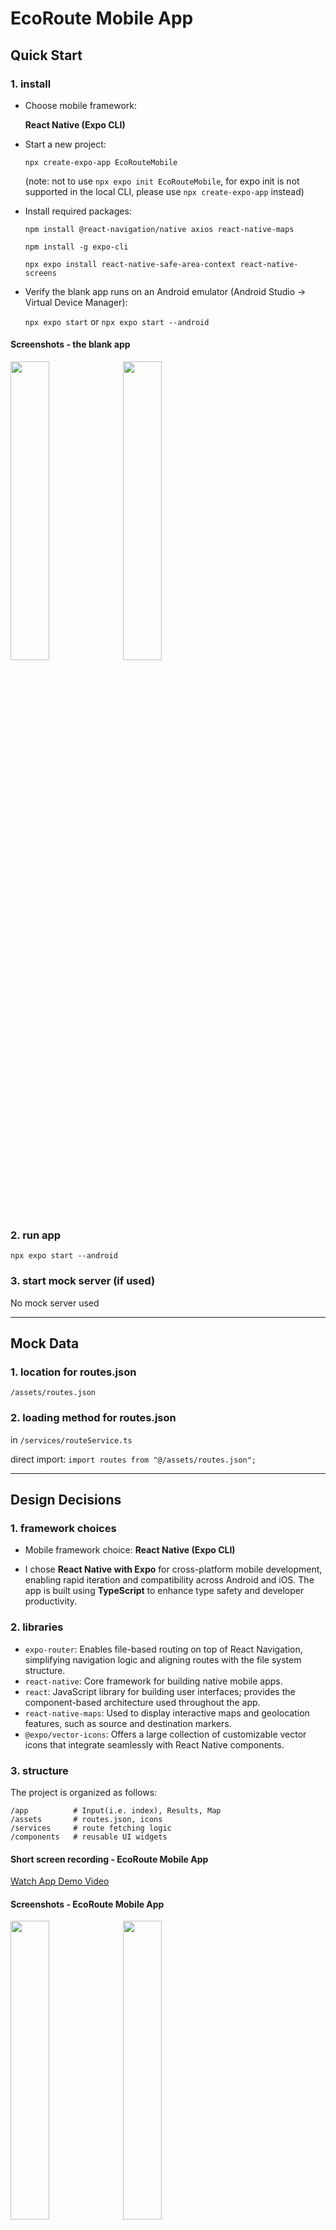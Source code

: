 # EcoRoute Mobile App

## Quick Start

### 1. install

- Choose mobile framework:

  **React Native (Expo CLI)**

- Start a new project:

  `npx create-expo-app EcoRouteMobile`

  (note: not to use `npx expo init EcoRouteMobile`, for expo init is not supported in the local CLI, please use `npx create-expo-app` instead)

- Install required packages:

  `npm install @react-navigation/native axios react-native-maps`

  `npm install -g expo-cli`

  `npx expo install react-native-safe-area-context react-native-screens`

- Verify the blank app runs on an Android emulator (Android Studio -> Virtual Device Manager):

  `npx expo start` or `npx expo start --android`

#### Screenshots - the blank app

<img src="/screenshots/screenshot1-1.png" style="width:35%; height:35%;">
<img src="/screenshots/screenshot1-2.png" style="width:35%; height:35%;">

### 2. run app

`npx expo start --android`

### 3. start mock server (if used)

No mock server used

---

## Mock Data

### 1. location for routes.json

`/assets/routes.json`

### 2. loading method for routes.json

in `/services/routeService.ts`

direct import: `import routes from "@/assets/routes.json";`

---

## Design Decisions

### 1. framework choices

- Mobile framework choice: **React Native (Expo CLI)**

- I chose **React Native with Expo** for cross-platform mobile development, enabling rapid iteration and compatibility across Android and iOS. The app is built using **TypeScript** to enhance type safety and developer productivity.

### 2. libraries

- `expo-router`: Enables file-based routing on top of React Navigation, simplifying navigation logic and aligning routes with the file system structure.
- `react-native`: Core framework for building native mobile apps.
- `react`: JavaScript library for building user interfaces; provides the component-based architecture used throughout the app.
- `react-native-maps`: Used to display interactive maps and geolocation features, such as source and destination markers.
- `@expo/vector-icons`: Offers a large collection of customizable vector icons that integrate seamlessly with React Native components.

### 3. structure

The project is organized as follows:

```text
/app          # Input(i.e. index), Results, Map
/assets       # routes.json, icons
/services     # route fetching logic
/components   # reusable UI widgets
```

#### Short screen recording - EcoRoute Mobile App

[Watch App Demo Video](https://drive.google.com/file/d/1F8_BnH10MoeTyRfeSBeEunUcXTUFJWe8/view?usp=drive_link)

#### Screenshots - EcoRoute Mobile App

<img src="/screenshots/screenshot2.png" style="width:35%; height:35%;">
<img src="/screenshots/screenshot3.png" style="width:35%; height:35%;">
<img src="/screenshots/screenshot4.png" style="width:35%; height:35%;">
<img src="/screenshots/screenshot5.png" style="width:35%; height:35%;">
<img src="/screenshots/screenshot6.png" style="width:35%; height:35%;">

The Start or End marker can be clicked to display the address or the place name the user entered as its title.
<img src="/screenshots/screenshot7.png" style="width:35%; height:35%;">

---

## Next Steps - roadmap to production-grade app

To evolve EcoRoute from a prototype into a production-grade application, several enhancements are required:

### 1. real API

- Replace the static routes.json mock data with a real backend API that dynamically generates routes based on live geolocation and transportation data.

- Replace the two dummy hardcoded coordinates (`from` and `to`) with two real coordinates resolved from user-entered addresses or place names using a geocoding service (like Mapbox or Google Maps). (note: the function of converting user-entered strings (addresses or place names) into latitude and longitude has been impletmented by Mapbox API, but the access token needs to be aquired before going ahead)

- Relace the simple polyline between `from` and `to` to a multiple-segment polyline by fetching real route using a geocoding service. (note: the function has been implemented by Mapbox API, but the access token needs to be aquired before going ahead)

### 2. caching

- Implement local caching using libraries like react-query or AsyncStorage. This will minimize redundant API calls and enable offline access to previously viewed routes, improving performance and user experience.

### 3. auth

- Introduce authentication and user profiles using OAuth or Firebase Auth. This will allow features such as saving favorite routes, personal preferences, and usage analytics, improving security and personalization.

### 4. CI/CD

- Set up CI/CD pipelines using GitHub Actions or Expo EAS for automated testing, builds, and deployments. Integrate monitoring tools like Sentry or Firebase Crashlytics for real-time error tracking.

### 5. UI/UX

- Refine the UI for accessibility and responsiveness. Optimize for low-end devices, and conduct usability testing to ensure a smooth and inclusive user experience across platforms.

---

**The End**
